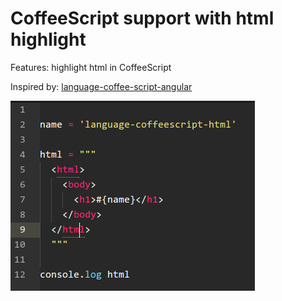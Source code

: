 # CoffeeScript support with html highlight

Features: highlight html in CoffeeScript

Inspired by: [language-coffee-script-angular](https://atom.io/packages/language-coffee-script-angular)

![image](https://raw.githubusercontent.com/phyng/language-coffeescript-html/master/demo.png)
